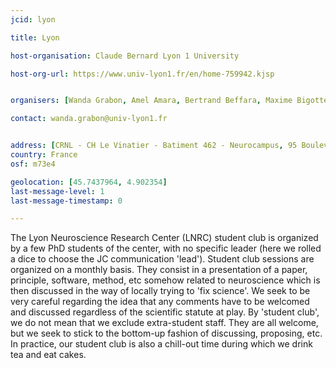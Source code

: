 ```yaml
---
jcid: lyon

title: Lyon 

host-organisation: Claude Bernard Lyon 1 University 

host-org-url: https://www.univ-lyon1.fr/en/home-759942.kjsp 


organisers: [Wanda Grabon, Amel Amara, Bertrand Beffara, Maxime Bigotte, Aurelie Brecier, Ines Daguet, Nadia Gasmi] 

contact: wanda.grabon@univ-lyon1.fr 


address: [CRNL - CH Le Vinatier - Batiment 462 - Neurocampus, 95 Boulevard Pinel, 69500 Bron]
country: France
osf: m73e4

geolocation: [45.7437964, 4.902354]
last-message-level: 1
last-message-timestamp: 0

---
```


The Lyon Neuroscience Research Center (LNRC) student club is organized by a few PhD students of the center, with no specific leader (here we rolled a dice to choose the JC communication 'lead'). Student club sessions are
organized on a monthly basis. They consist in a presentation of a paper, principle, software, method, etc somehow related to neuroscience which is then discussed in the way of locally trying to 'fix science'. 
We seek to be very careful regarding the idea that any comments have to be welcomed and discussed regardless of the scientific statute at play. By 'student club', we do not mean that we exclude extra-student staff. 
They are all welcome, but we seek to stick to the bottom-up fashion of discussing, proposing, etc. In practice, our student club is also a chill-out time during which we drink tea and eat cakes.   
